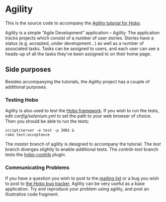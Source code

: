 # Agility

This is the source code to accompany the [Agility tutorial for
Hobo](http://cookbook.hobocentral.net/tutorials/agility).

Agility is a simple "Agile Development" application – Agility. The
application tracks projects which consist of a number of user
stories. Stories have a status (e.g. accepted, under development…) as
well as a number of associated tasks. Tasks can be assigned to users,
and each user can see a heads-up of all the tasks they’ve been
assigned to on their home page.

## Side purposes

Besides accompanying the tutorials, the Agility project has a couple
of additional purposes.

### Testing Hobo

Agility is also used to test the [Hobo
framework](http://www.hobocentral.net).  If you wish to run the tests,
edit _config/selenium.yml_ to set the path to your web browser of
choice.  Then you should be able to run the tests:

    script/server -e test -p 3001 &
    rake test:acceptance

The *master* branch of agility is designed to accompany the tutorial.
The *test* branch diverges slightly to enable additional tests.  The
*contrib-test* branch tests the
[hobo-contrib](http://github.com/bryanlarsen/hobo-contrib/tree/master)
plugin.

### Communicating Problems 

If you have a question you wish to post to the [mailing
list](http://groups.google.com/group/hobousers) or a bug you wish to
post to [the Hobo bug tracker](http://hobo.lighthouseapp.com/),
Agility can be very useful as a base application.  Try and reproduce
your problem using agility, and post an illustrative code fragment.
